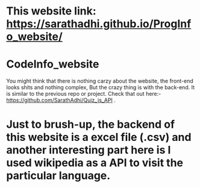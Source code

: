 # This website link: https://sarathadhi.github.io/ProgInfo_website/
# CodeInfo_website
You might think that there is nothing carzy about the website, the front-end looks shits and nothing complex, But the crazy thing is with the back-end. It is similar to the previous repo or project. Check that out here:- https://github.com/SarathAdhi/Quiz_js_API .

# Just to brush-up, the backend of this website is a excel file (.csv) and another interesting part here is I used wikipedia as a API to visit the particular language.
